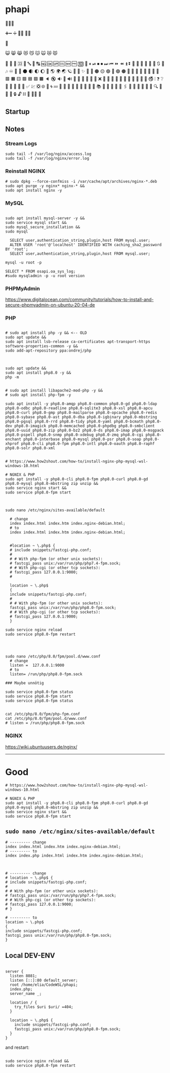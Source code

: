 # phapi

🔵🔵🔵

➕➖ ➗
🔘🏴
🔘🚩

🔄

😺 😸 😹 😻 😼 😽 🙀 😿 😾

🚮 🎦 📶 🈁 🔣 🔤 🔡 🔠 🆖 🆗 🆙 🆒 
🆕 🆓 🔟 🔢 ⏸ ⏯ ⏹ ⏺ ⏭ ⏮ ⏩ ⏪ ⏫ 
⏬ 🔼 🔽 🔀 🔁 🔂 🔄 🔃 🎵 🎶 ♾ 🚄 💨
🌑 🌒 🌓 🌔 🌙 🌎 🌍 🌏 🪐 💫 🌟 ✨ 
🔘 🔴 🟠 🟡 🟢 🔵 🟣 🟤 🔺 🔻 🔸 🔹 🔶 
🔷 🔳 🔲 🟥 🟧 🟨 🟩 🟦 🟪 🟫 🔈 🔇 🔉 🔑
🔊 🔔 🔕 📣 📢 💬 💭 ❌ 🛑 📛 🚫 💯 💢 
🚷 🚯 🚳 🚱 🔞 📵 🚭 ❕ ❓ ❔ 🔅 🔆 🚸 🔱 
🔰 ✅ 💹 ❎ 🌐 💠 🌀 💤 🏧 📰 📓 📔 📒 📕 
📗 📘 📙 📚 📖 🔖 🧷 🔗 📎 🖇 📐 📏 🧮 📌 
📍 📝 🔍 🔎 🔏 🔐 🔒 🔓 ⛓ 🧲 📡🧿 🚨

## Startup

## Notes

### Stream Logs

```Shell
sudo tail -f /var/log/nginx/access.log
sudo tail -f /var/log/nginx/error.log
```

### Reinstall NGINX

```Shell
# sudo dpkg --force-confmiss -i /var/cache/apt/archives/nginx-*.deb
sudo apt purge -y nginx* nginx-* &&
sudo apt install nginx -y
```

### MySQL

```Shell

sudo apt install mysql-server -y &&
sudo service mysql start &&
sudo mysql_secure_installation &&
sudo mysql

  SELECT user,authentication_string,plugin,host FROM mysql.user;
  ALTER USER 'root'@'localhost' IDENTIFIED WITH caching_sha2_password BY 'root';
  SELECT user,authentication_string,plugin,host FROM mysql.user;

mysql -u root -p

SELECT * FROM osapi.oa_sys_log;
#sudo mysqladmin -p -u root version

```

### PHPMyAdmin
https://www.digitalocean.com/community/tutorials/how-to-install-and-secure-phpmyadmin-on-ubuntu-20-04-de

### PHP

```Shell

# sudo apt install php -y && <-- OLD
sudo apt update &&
sudo apt install lsb-release ca-certificates apt-transport-https software-properties-common -y &&
sudo add-apt-repository ppa:ondrej/php



sudo apt update &&
sudo apt install php8.0 -y &&
php -m


# sudo apt install libapache2-mod-php -y &&
# sudo apt install php-fpm -y

sudo apt install -y php8.0-amqp php8.0-common php8.0-gd php8.0-ldap php8.0-odbc php8.0-readline php8.0-sqlite3 php8.0-xsl php8.0-apcu php8.0-curl php8.0-gmp php8.0-mailparse php8.0-opcache php8.0-redis php8.0-sybase php8.0-ast php8.0-dba php8.0-igbinary php8.0-mbstring php8.0-pgsql php8.0-rrd php8.0-tidy php8.0-yaml php8.0-bcmath php8.0-dev php8.0-imagick php8.0-memcached php8.0-phpdbg php8.0-smbclient php8.0-uuid php8.0-zip php8.0-bz2 php8.0-ds php8.0-imap php8.0-msgpack php8.0-pspell php8.0-snmp php8.0-xdebug php8.0-zmq php8.0-cgi php8.0-enchant php8.0-interbase php8.0-mysql php8.0-psr php8.0-soap php8.0-xhprof php8.0-cli php8.0-fpm php8.0-intl php8.0-oauth php8.0-raphf php8.0-solr php8.0-xml


# https://www.how2shout.com/how-to/install-nginx-php-mysql-wsl-windows-10.html

# NGNIX & PHP
sudo apt install -y php8.0-cli php8.0-fpm php8.0-curl php8.0-gd php8.0-mysql php8.0-mbstring zip unzip &&
sudo service nginx start &&
sudo service php8.0-fpm start



sudo nano /etc/nginx/sites-available/default

  # change 
  index index.html index.htm index.nginx-debian.html;
  # to
  index index.html index.htm index.nginx-debian.html;


  #location ~ \.php$ {
  # include snippets/fastcgi-php.conf;
  #
  # # With php-fpm (or other unix sockets):
  # fastcgi_pass unix:/var/run/php/php7.4-fpm.sock;
  # # With php-cgi (or other tcp sockets):
  # fastcgi_pass 127.0.0.1:9000;
  #

  location ~ \.php$
  {
  include snippets/fastcgi-php.conf;
  #
  # # With php-fpm (or other unix sockets):
  fastcgi_pass unix:/var/run/php/php8.0-fpm.sock;
  # # With php-cgi (or other tcp sockets):
  # fastcgi_pass 127.0.0.1:9000;
  }

sudo service nginx reload
sudo service php8.0-fpm restart




sudo nano /etc/php/8.0/fpm/pool.d/www.conf
  # change 
  listen =  127.0.0.1:9000
  # to
  listen= /run/php/php8.0-fpm.sock

### Maybe unnötig

sudo service php8.0-fpm status
sudo service php8.0-fpm start
sudo service php8.0-fpm status


cat /etc/php/8.0/fpm/php-fpm.conf
cat /etc/php/8.0/fpm/pool.d/www.conf
# listen = /run/php/php8.0-fpm.sock

```

### NGINX

<https://wiki.ubuntuusers.de/nginx/>



















---

# Good

```Shell
# https://www.how2shout.com/how-to/install-nginx-php-mysql-wsl-windows-10.html

# NGNIX & PHP
sudo apt install -y php8.0-cli php8.0-fpm php8.0-curl php8.0-gd php8.0-mysql php8.0-mbstring zip unzip &&
sudo service nginx start &&
sudo service php8.0-fpm start
```

## `sudo nano /etc/nginx/sites-available/default`

```Shell
# --------- change 
index index.html index.htm index.nginx-debian.html;
# --------- to
index index.php index.html index.htm index.nginx-debian.html;



# --------- change 
# location ~ \.php$ {
# include snippets/fastcgi-php.conf;
#
# # With php-fpm (or other unix sockets):
# fastcgi_pass unix:/var/run/php/php7.4-fpm.sock;
# # With php-cgi (or other tcp sockets):
# fastcgi_pass 127.0.0.1:9000;
# }

# --------- to
location ~ \.php$
{
include snippets/fastcgi-php.conf;
fastcgi_pass unix:/var/run/php/php8.0-fpm.sock;
}

```

## Local DEV-ENV

```Shell

server {
  listen 8081;
  listen [::]:80 default_server;
  root /home/elia/CodeWSL/phapi;
  index.php;
  server_name _;

  location / {
    try_files $uri $uri/ =404;
  }

  location ~ \.php$ {
    include snippets/fastcgi-php.conf;
    fastcgi_pass unix:/var/run/php/php8.0-fpm.sock;
  }
}

```

and restart:

```Shell

sudo service nginx reload &&
sudo service php8.0-fpm restart

```
